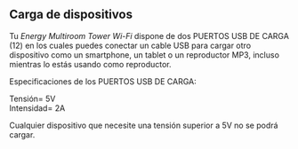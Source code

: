 ## Carga de dispositivos

Tu  *Energy Multiroom Tower Wi-Fi* dispone de dos PUERTOS USB DE CARGA (12) en los cuales puedes conectar un cable USB para cargar otro dispositivo como un smartphone, un tablet o un reproductor MP3, incluso mientras lo estás usando como reproductor.

Especificaciones de los PUERTOS USB DE CARGA: <br>

Tensión= 5V <br>
Intensidad= 2A

Cualquier dispositivo que necesite una tensión superior a 5V no se podrá cargar.

